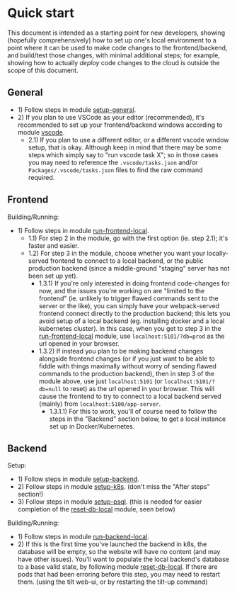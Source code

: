 # Quick start

This document is intended as a starting point for new developers, showing (hopefully comprehensively) how to set up one's local environment to a point where it can be used to make code changes to the frontend/backend, and build/test those changes, with minimal additional steps; for example, showing how to actually *deploy* code changes to the cloud is outside the scope of this document.

## General

* 1\) Follow steps in module [setup-general](https://github.com/debate-map/app#setup-general).
* 2\) If you plan to use VSCode as your editor (recommended), it's recommended to set up your frontend/backend windows according to module [vscode](https://github.com/debate-map/app#vscode).
	* 2.1\) If you plan to use a different editor, or a different vscode window setup, that is okay. Although keep in mind that there may be some steps which simply say to "run vscode task X"; so in those cases you may need to reference the `.vscode/tasks.json` and/or `Packages/.vscode/tasks.json` files to find the raw command required.

## Frontend

Building/Running:
* 1\) Follow steps in module [run-frontend-local](https://github.com/debate-map/app#run-frontend-local).
	* 1.1\) For step 2 in the module, go with the first option (ie. step 2.1); it's faster and easier.
	* 1.2\) For step 3 in the module, choose whether you want your locally-served frontend to connect to a local backend, or the public production backend (since a middle-ground "staging" server has not been set up yet).
		* 1.3.1\) If you're only interested in doing frontend code-changes for now, and the issues you're working on are "limited to the frontend" (ie. unlikely to trigger flawed commands sent to the server or the like), you can simply have your webpack-served frontend connect directly to the production backend; this lets you avoid setup of a local backend (eg. installing docker and a local kubernetes cluster). In this case, when you get to step 3 in the [run-frontend-local](https://github.com/debate-map/app#run-frontend-local) module, use `localhost:5101/?db=prod` as the url opened in your browser.
		* 1.3.2\) If instead you plan to be making backend changes alongside frontend changes (or if you just want to be able to fiddle with things maximally without worry of sending flawed commands to the production backend), then in step 3 of the module above, use just `localhost:5101` (or `localhost:5101/?db=null` to reset) as the url opened in your browser. This will cause the frontend to try to connect to a local backend served (mainly) from `localhost:5100/app-server`.
			* 1.3.1.1\) For this to work, you'll of course need to follow the steps in the "Backend" section below, to get a local instance set up in Docker/Kubernetes.

## Backend

Setup:
* 1\) Follow steps in module [setup-backend](https://github.com/debate-map/app#setup-backend).
* 2\) Follow steps in module [setup-k8s](https://github.com/debate-map/app#setup-k8s). (don't miss the "After steps" section!)
* 3\) Follow steps in module [setup-psql](https://github.com/debate-map/app#setup-psql). (this is needed for easier completion of the [reset-db-local](https://github.com/debate-map/app#reset-db-local) module, seen below)

Building/Running:
* 1\) Follow steps in module [run-backend-local](https://github.com/debate-map/app#run-backend-local).
* 2\) If this is the first time you've launched the backend in k8s, the database will be empty, so the website will have no content (and may have other issues). You'll want to populate the local backend's database to a base valid state, by following module [reset-db-local](https://github.com/debate-map/app#reset-db-local). If there are pods that had been erroring before this step, you may need to restart them. (using the tilt web-ui, or by restarting the tilt-up command)
